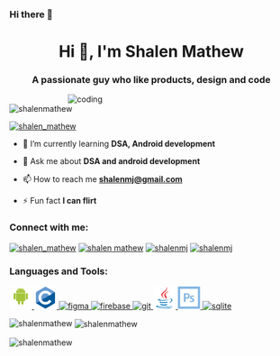 ### Hi there 👋




<h1 align="center">Hi 👋, I'm Shalen Mathew</h1>
<h3 align="center">A passionate guy who like products, design and code</h3>
<img align="right" alt="coding" width ="400" src="https://cdnb.artstation.com/p/assets/images/images/036/514/063/original/christopher-anry-breeze-720p.gif?1617875701">

<p align="left"> <img src="https://komarev.com/ghpvc/?username=shalenmathew&label=Profile%20views&color=0e75b6&style=flat" alt="shalenmathew" /> </p>

<p align="left"> <a href="https://twitter.com/shalen_mathew" target="blank"><img src="https://img.shields.io/twitter/follow/shalen_mathew?logo=twitter&style=for-the-badge" alt="shalen_mathew" /></a> </p>

- 🌱 I’m currently learning **DSA, Android development**

- 💬 Ask me about **DSA and android development**

- 📫 How to reach me **shalenmj@gmail.com**

- ⚡ Fun fact **I can flirt**

<h3 align="left">Connect with me:</h3>
<p align="left">
<a href="https://twitter.com/Mathewshalen" target="blank"><img align="center" src="https://raw.githubusercontent.com/rahuldkjain/github-profile-readme-generator/master/src/images/icons/Social/twitter.svg" alt="shalen_mathew" height="30" width="40" /></a>
<a href="https://linkedin.com/in/shalen-mathew-3b566921b" target="blank"><img align="center" src="https://raw.githubusercontent.com/rahuldkjain/github-profile-readme-generator/master/src/images/icons/Social/linked-in-alt.svg" alt="shalen mathew" height="30" width="40" /></a>
<a href="https://www.codechef.com/users/shalenmj" target="blank"><img align="center" src="https://cdn.jsdelivr.net/npm/simple-icons@3.1.0/icons/codechef.svg" alt="shalenmj" height="30" width="40" /></a>
<a href="https://www.leetcode.com/shalenmj" target="blank"><img align="center" src="https://raw.githubusercontent.com/rahuldkjain/github-profile-readme-generator/master/src/images/icons/Social/leet-code.svg" alt="shalenmj" height="30" width="40" /></a>
</p>

<h3 align="left">Languages and Tools:</h3>
<p align="left"> <a href="https://developer.android.com" target="_blank" rel="noreferrer"> <img src="https://raw.githubusercontent.com/devicons/devicon/master/icons/android/android-original-wordmark.svg" alt="android" width="40" height="40"/> </a> <a href="https://www.cprogramming.com/" target="_blank" rel="noreferrer"> <img src="https://raw.githubusercontent.com/devicons/devicon/master/icons/c/c-original.svg" alt="c" width="40" height="40"/> </a> <a href="https://www.figma.com/" target="_blank" rel="noreferrer"> <img src="https://www.vectorlogo.zone/logos/figma/figma-icon.svg" alt="figma" width="40" height="40"/> </a> <a href="https://firebase.google.com/" target="_blank" rel="noreferrer"> <img src="https://www.vectorlogo.zone/logos/firebase/firebase-icon.svg" alt="firebase" width="40" height="40"/> </a> <a href="https://git-scm.com/" target="_blank" rel="noreferrer"> <img src="https://www.vectorlogo.zone/logos/git-scm/git-scm-icon.svg" alt="git" width="40" height="40"/> </a> <a href="https://www.java.com" target="_blank" rel="noreferrer"> <img src="https://raw.githubusercontent.com/devicons/devicon/master/icons/java/java-original.svg" alt="java" width="40" height="40"/> </a> <a href="https://www.photoshop.com/en" target="_blank" rel="noreferrer"> <img src="https://raw.githubusercontent.com/devicons/devicon/master/icons/photoshop/photoshop-line.svg" alt="photoshop" width="40" height="40"/> </a> <a href="https://www.sqlite.org/" target="_blank" rel="noreferrer"> <img src="https://www.vectorlogo.zone/logos/sqlite/sqlite-icon.svg" alt="sqlite" width="40" height="40"/> </a> </p>

<p><img align="left" src="https://github-readme-stats.vercel.app/api/top-langs?username=shalenmathew&show_icons=true&locale=en&layout=compact" alt="shalenmathew" /></p>

<p>&nbsp;<img align="center" src="https://github-readme-stats.vercel.app/api?username=shalenmathew&show_icons=true&locale=en" alt="shalenmathew" /></p>

<p><img align="center" src="https://github-readme-streak-stats.herokuapp.com/?user=shalenmathew&" alt="shalenmathew" /></p>
